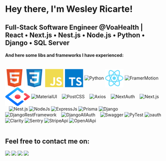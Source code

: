 # Hey there, I'm Wesley Ricarte! 
## Full-Stack Software Engineer @VoaHealth | React • Next.js • Nest.js • Node.js • Python • Django • SQL Server


    
#### And here some libs and frameworks I have experienced:
<div style="display: inline_block"><br>
    <img align="center" alt="HTML" height="60" width="60" src="https://raw.githubusercontent.com/devicons/devicon/master/icons/html5/html5-original.svg">
    <img align="center" alt="CSS" height="60" width="60" src="https://raw.githubusercontent.com/devicons/devicon/master/icons/css3/css3-original.svg">
    <img align="center" alt="Js" height="60" width="60" src="https://raw.githubusercontent.com/devicons/devicon/master/icons/javascript/javascript-plain.svg">
    <img align="center" alt="Ts" height="60" width="60" src="https://raw.githubusercontent.com/devicons/devicon/master/icons/typescript/typescript-plain.svg">
    <img align="center" alt="Python" height="60" width="60" src="https://cdn.jsdelivr.net/gh/devicons/devicon/icons/python/python-original.svg">
    <img align="center" alt="React" height="60" width="60" src="https://raw.githubusercontent.com/devicons/devicon/master/icons/react/react-original.svg">
    <img align="center" alt="FramerMotion" height="60" width="60" src="https://cdn.iconscout.com/icon/free/png-256/free-framer-logo-icon-download-in-svg-png-gif-file-formats--technology-social-media-vol-3-pack-logos-icons-2944880.png?f=webp&w=256">
    <img align="center" alt="AntDesign" height="60" width="80" src="https://github.com/devicons/devicon/blob/v2.16.0/icons/antdesign/antdesign-original.svg">
    <img align="center" alt="MaterialUI" height="60" width="80" src="https://cdn.jsdelivr.net/gh/devicons/devicon/icons/materialui/materialui-original.svg">
    <img style="width: 8px;"></img>
    <img align="center" alt="PostCSS" height="60" width="60" src="https://upload.wikimedia.org/wikipedia/commons/thumb/b/bc/PostCSS_Logo.svg/1200px-PostCSS_Logo.svg.png">
    <img style="width: 8px;"></img>
    <img align="center" alt="Axios" height="60" width="60" src="https://user-images.githubusercontent.com/43313420/105893220-1bae8780-6013-11eb-87be-eeac845ecc6f.png">
    <img style="width: 8px;"></img>
    <img align="center" alt="NextAuth" height="60" width="54" src="https://camo.githubusercontent.com/f4758620c60f931a2b9bfe132176a2e6dee2cbbb80c713639d4a969ab6100b8e/68747470733a2f2f70726576696577732e6a756d7073686172652e636f6d2f7468756d622f38313562633031623739366464366631373333633935376335616631393439333334623665626631613431636237383263383138663362633833383430343965323531646361366532336330633437373638636137393739366539393036376132343934633961336461393961353036326534353030343134306264363334613037363935343432643631633366663961323139656531323435613230656533">
    <img style="width: 8px;"></img>
    <img align="center" alt="Next.js" height="60" src="https://d2nir1j4sou8ez.cloudfront.net/wp-content/uploads/2021/12/nextjs-boilerplate-logo.png">
    <img style="width: 8px;"></img>
    <img align="center" alt="Nest.js" height="60" src="https://upload.wikimedia.org/wikipedia/commons/thumb/a/a8/NestJS.svg/1200px-NestJS.svg.png">
    <img align="center" alt="NodeJs" height="60" width="80" src="https://cdn.jsdelivr.net/gh/devicons/devicon/icons/nodejs/nodejs-original.svg">
    <img align="center" alt="ExpressJs" height="60" width="80" src="https://cdn.jsdelivr.net/gh/devicons/devicon@latest/icons/express/express-original.svg">
    <img align="center" alt="Prisma" height="60" width="80" src="https://cdn.jsdelivr.net/gh/devicons/devicon@latest/icons/prisma/prisma-original.svg">
    <img align="center" alt="Django" height="60" src="https://www.svgrepo.com/show/353657/django-icon.svg"> 
    <img style="width: 8px;"></img>
    <img align="center" alt="DjangoRestFramework" height="60" src="https://cdn.jsdelivr.net/gh/devicons/devicon/icons/djangorest/djangorest-original.svg"> 
    <img style="width: 8px;"></img>
    <img align="center" alt="DjangoAllAuth" height="60" src="https://nlnet.nl/project/django-allauth/djangoallauth.logo.svg"> 
    <img style="width: 8px;"></img>
    <img align="center" alt="Swagger" height="60" src="https://cdn.jsdelivr.net/gh/devicons/devicon@latest/icons/swagger/swagger-original.svg"> 
    <img align="center" alt="PyTest" height="60" width="80" src="https://cdn.jsdelivr.net/gh/devicons/devicon/icons/pytest/pytest-original.svg">
    <img align="center" alt="oauth" height="60" width="80" src="https://cdn.jsdelivr.net/gh/devicons/devicon@latest/icons/oauth/oauth-original.svg">
    <img align="center" alt="Clarity" height="60" width="80" src="https://cdn.jsdelivr.net/gh/devicons/devicon@latest/icons/clarity/clarity-original.svg">
    <img align="center" alt="Sentry" height="60" width="80" src="https://cdn.jsdelivr.net/gh/devicons/devicon@latest/icons/sentry/sentry-original.svg">
    <img align="center" alt="StripeApi" height="60" width="60" src="https://cdn.iconscout.com/icon/free/png-256/free-stripe-logo-icon-download-in-svg-png-gif-file-formats--flat-social-media-branding-pack-logos-icons-498440.png">
    <img align="center" alt="OpenAIApi" height="60" width="60" src="https://socialmarketing90.com/wp-content/uploads/2023/12/OpenAI-Insta-Version-SVG-8.svg">
</div>
<br>

## Feel free to contact me on:
<div> 
    <a href="https://www.linkedin.com/in/wesleyricarte/" target="_blank"><img src="https://img.shields.io/badge/-LinkedIn-%230077B5?style=for-the-badge&logo=linkedin&logoColor=white" target="_blank"></a> 
    <a href="mailto:wesley.ricarte97@gmail.com"><img src="https://img.shields.io/badge/-Gmail-%23333?style=for-the-badge&logo=gmail&logoColor=white" target="_blank"></a>
    <a href="https://instagram.com/wesleyricarte397" target="_blank"><img src="https://img.shields.io/badge/-Instagram-%23E4405F?style=for-the-badge&logo=instagram&logoColor=white" target="_blank"></a>
    <a href="https://wesleyricarte.vercel.app/" target="_blank"><img src="https://img.shields.io/badge/-Portfolio-%230077B5?style=for-the-badge&logo=visualstudio&logoColor=white" target="_blank"></a>
</div>

